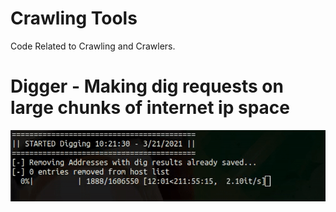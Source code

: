 # Crawling Tools 
Code Related to Crawling and Crawlers. 

# Digger - Making dig requests on large chunks of internet ip space
![diggin](https://raw.githubusercontent.com/0ptik41/Tools/main/code/Crawling/digging.gif)